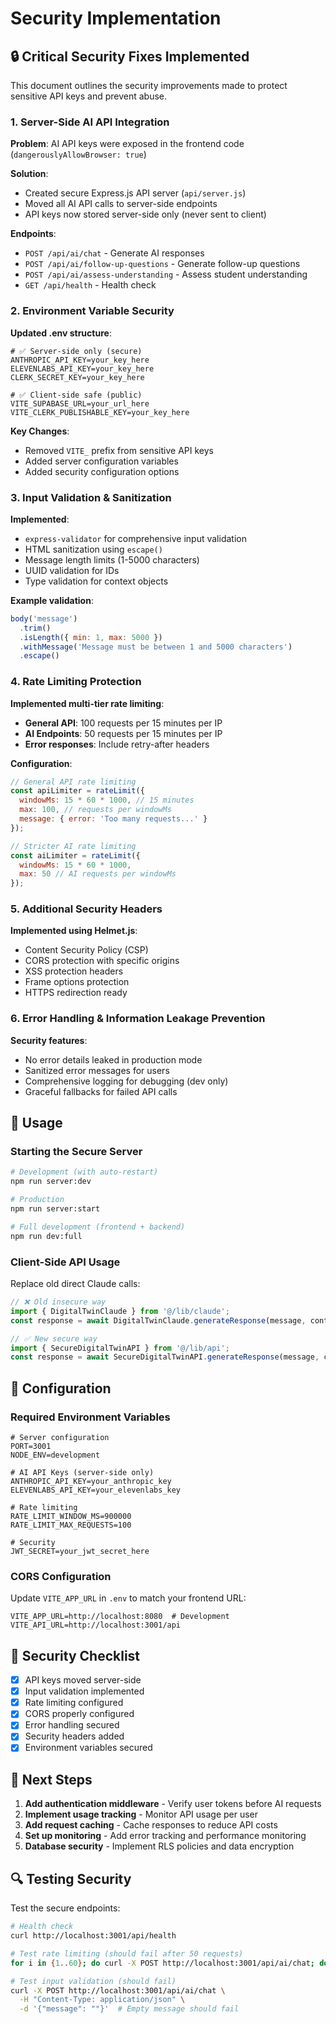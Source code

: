 # Security Implementation

## 🔒 Critical Security Fixes Implemented

This document outlines the security improvements made to protect sensitive API keys and prevent abuse.

### 1. Server-Side AI API Integration

**Problem**: AI API keys were exposed in the frontend code (`dangerouslyAllowBrowser: true`)

**Solution**:
- Created secure Express.js API server (`api/server.js`)
- Moved all AI API calls to server-side endpoints
- API keys now stored server-side only (never sent to client)

**Endpoints**:
- `POST /api/ai/chat` - Generate AI responses
- `POST /api/ai/follow-up-questions` - Generate follow-up questions
- `POST /api/ai/assess-understanding` - Assess student understanding
- `GET /api/health` - Health check

### 2. Environment Variable Security

**Updated .env structure**:
```env
# ✅ Server-side only (secure)
ANTHROPIC_API_KEY=your_key_here
ELEVENLABS_API_KEY=your_key_here
CLERK_SECRET_KEY=your_key_here

# ✅ Client-side safe (public)
VITE_SUPABASE_URL=your_url_here
VITE_CLERK_PUBLISHABLE_KEY=your_key_here
```

**Key Changes**:
- Removed `VITE_` prefix from sensitive API keys
- Added server configuration variables
- Added security configuration options

### 3. Input Validation & Sanitization

**Implemented**:
- `express-validator` for comprehensive input validation
- HTML sanitization using `escape()`
- Message length limits (1-5000 characters)
- UUID validation for IDs
- Type validation for context objects

**Example validation**:
```javascript
body('message')
  .trim()
  .isLength({ min: 1, max: 5000 })
  .withMessage('Message must be between 1 and 5000 characters')
  .escape()
```

### 4. Rate Limiting Protection

**Implemented multi-tier rate limiting**:
- **General API**: 100 requests per 15 minutes per IP
- **AI Endpoints**: 50 requests per 15 minutes per IP
- **Error responses**: Include retry-after headers

**Configuration**:
```javascript
// General API rate limiting
const apiLimiter = rateLimit({
  windowMs: 15 * 60 * 1000, // 15 minutes
  max: 100, // requests per windowMs
  message: { error: 'Too many requests...' }
});

// Stricter AI rate limiting
const aiLimiter = rateLimit({
  windowMs: 15 * 60 * 1000,
  max: 50 // AI requests per windowMs
});
```

### 5. Additional Security Headers

**Implemented using Helmet.js**:
- Content Security Policy (CSP)
- CORS protection with specific origins
- XSS protection headers
- Frame options protection
- HTTPS redirection ready

### 6. Error Handling & Information Leakage Prevention

**Security features**:
- No error details leaked in production mode
- Sanitized error messages for users
- Comprehensive logging for debugging (dev only)
- Graceful fallbacks for failed API calls

## 🚀 Usage

### Starting the Secure Server

```bash
# Development (with auto-restart)
npm run server:dev

# Production
npm run server:start

# Full development (frontend + backend)
npm run dev:full
```

### Client-Side API Usage

Replace old direct Claude calls:

```javascript
// ❌ Old insecure way
import { DigitalTwinClaude } from '@/lib/claude';
const response = await DigitalTwinClaude.generateResponse(message, context);

// ✅ New secure way
import { SecureDigitalTwinAPI } from '@/lib/api';
const response = await SecureDigitalTwinAPI.generateResponse(message, context);
```

## 🔧 Configuration

### Required Environment Variables

```env
# Server configuration
PORT=3001
NODE_ENV=development

# AI API Keys (server-side only)
ANTHROPIC_API_KEY=your_anthropic_key
ELEVENLABS_API_KEY=your_elevenlabs_key

# Rate limiting
RATE_LIMIT_WINDOW_MS=900000
RATE_LIMIT_MAX_REQUESTS=100

# Security
JWT_SECRET=your_jwt_secret_here
```

### CORS Configuration

Update `VITE_APP_URL` in `.env` to match your frontend URL:
```env
VITE_APP_URL=http://localhost:8080  # Development
VITE_API_URL=http://localhost:3001/api
```

## 🚨 Security Checklist

- [x] API keys moved server-side
- [x] Input validation implemented
- [x] Rate limiting configured
- [x] CORS properly configured
- [x] Error handling secured
- [x] Security headers added
- [x] Environment variables secured

## 📝 Next Steps

1. **Add authentication middleware** - Verify user tokens before AI requests
2. **Implement usage tracking** - Monitor API usage per user
3. **Add request caching** - Cache responses to reduce API costs
4. **Set up monitoring** - Add error tracking and performance monitoring
5. **Database security** - Implement RLS policies and data encryption

## 🔍 Testing Security

Test the secure endpoints:

```bash
# Health check
curl http://localhost:3001/api/health

# Test rate limiting (should fail after 50 requests)
for i in {1..60}; do curl -X POST http://localhost:3001/api/ai/chat; done

# Test input validation (should fail)
curl -X POST http://localhost:3001/api/ai/chat \
  -H "Content-Type: application/json" \
  -d '{"message": ""}'  # Empty message should fail
```